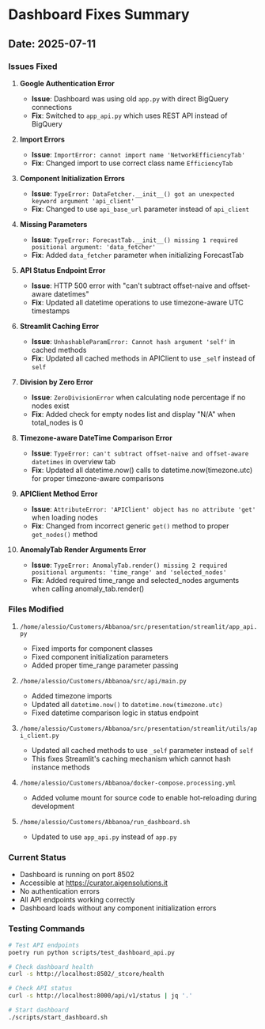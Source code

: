 # Dashboard Fixes Summary

## Date: 2025-07-11

### Issues Fixed

1. **Google Authentication Error**
   - **Issue**: Dashboard was using old `app.py` with direct BigQuery connections
   - **Fix**: Switched to `app_api.py` which uses REST API instead of BigQuery

2. **Import Errors**
   - **Issue**: `ImportError: cannot import name 'NetworkEfficiencyTab'`
   - **Fix**: Changed import to use correct class name `EfficiencyTab`

3. **Component Initialization Errors**
   - **Issue**: `TypeError: DataFetcher.__init__() got an unexpected keyword argument 'api_client'`
   - **Fix**: Changed to use `api_base_url` parameter instead of `api_client`

4. **Missing Parameters**
   - **Issue**: `TypeError: ForecastTab.__init__() missing 1 required positional argument: 'data_fetcher'`
   - **Fix**: Added `data_fetcher` parameter when initializing ForecastTab

5. **API Status Endpoint Error**
   - **Issue**: HTTP 500 error with "can't subtract offset-naive and offset-aware datetimes"
   - **Fix**: Updated all datetime operations to use timezone-aware UTC timestamps

6. **Streamlit Caching Error**
   - **Issue**: `UnhashableParamError: Cannot hash argument 'self'` in cached methods
   - **Fix**: Updated all cached methods in APIClient to use `_self` instead of `self`

7. **Division by Zero Error**
   - **Issue**: `ZeroDivisionError` when calculating node percentage if no nodes exist
   - **Fix**: Added check for empty nodes list and display "N/A" when total_nodes is 0

8. **Timezone-aware DateTime Comparison Error**
   - **Issue**: `TypeError: can't subtract offset-naive and offset-aware datetimes` in overview tab
   - **Fix**: Updated all datetime.now() calls to datetime.now(timezone.utc) for proper timezone-aware comparisons

9. **APIClient Method Error**
   - **Issue**: `AttributeError: 'APIClient' object has no attribute 'get'` when loading nodes
   - **Fix**: Changed from incorrect generic `get()` method to proper `get_nodes()` method

10. **AnomalyTab Render Arguments Error**
    - **Issue**: `TypeError: AnomalyTab.render() missing 2 required positional arguments: 'time_range' and 'selected_nodes'`
    - **Fix**: Added required time_range and selected_nodes arguments when calling anomaly_tab.render()

### Files Modified

1. `/home/alessio/Customers/Abbanoa/src/presentation/streamlit/app_api.py`
   - Fixed imports for component classes
   - Fixed component initialization parameters
   - Added proper time_range parameter passing

2. `/home/alessio/Customers/Abbanoa/src/api/main.py`
   - Added timezone imports
   - Updated all `datetime.now()` to `datetime.now(timezone.utc)`
   - Fixed datetime comparison logic in status endpoint

3. `/home/alessio/Customers/Abbanoa/src/presentation/streamlit/utils/api_client.py`
   - Updated all cached methods to use `_self` parameter instead of `self`
   - This fixes Streamlit's caching mechanism which cannot hash instance methods

4. `/home/alessio/Customers/Abbanoa/docker-compose.processing.yml`
   - Added volume mount for source code to enable hot-reloading during development

5. `/home/alessio/Customers/Abbanoa/run_dashboard.sh`
   - Updated to use `app_api.py` instead of `app.py`

### Current Status

- Dashboard is running on port 8502
- Accessible at https://curator.aigensolutions.it
- No authentication errors
- All API endpoints working correctly
- Dashboard loads without any component initialization errors

### Testing Commands

```bash
# Test API endpoints
poetry run python scripts/test_dashboard_api.py

# Check dashboard health
curl -s http://localhost:8502/_stcore/health

# Check API status
curl -s http://localhost:8000/api/v1/status | jq '.'

# Start dashboard
./scripts/start_dashboard.sh
```